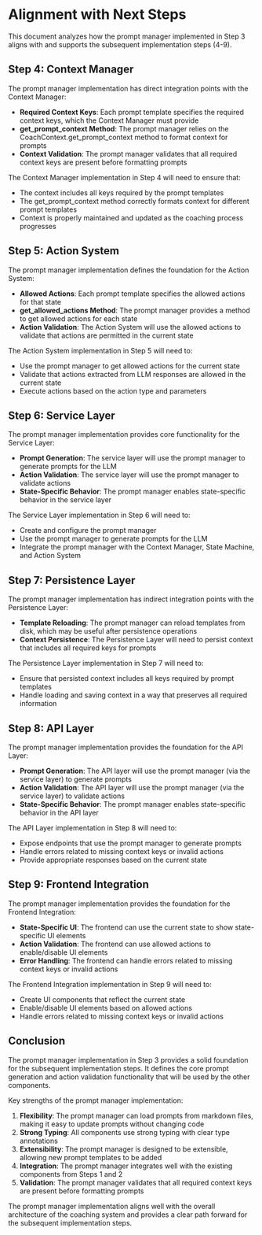 # Alignment with Next Steps

This document analyzes how the prompt manager implemented in Step 3 aligns with and supports the subsequent implementation steps (4-9).

## Step 4: Context Manager

The prompt manager implementation has direct integration points with the Context Manager:

- **Required Context Keys**: Each prompt template specifies the required context keys, which the Context Manager must provide
- **get_prompt_context Method**: The prompt manager relies on the CoachContext.get_prompt_context method to format context for prompts
- **Context Validation**: The prompt manager validates that all required context keys are present before formatting prompts

The Context Manager implementation in Step 4 will need to ensure that:
- The context includes all keys required by the prompt templates
- The get_prompt_context method correctly formats context for different prompt templates
- Context is properly maintained and updated as the coaching process progresses

## Step 5: Action System

The prompt manager implementation defines the foundation for the Action System:

- **Allowed Actions**: Each prompt template specifies the allowed actions for that state
- **get_allowed_actions Method**: The prompt manager provides a method to get allowed actions for each state
- **Action Validation**: The Action System will use the allowed actions to validate that actions are permitted in the current state

The Action System implementation in Step 5 will need to:
- Use the prompt manager to get allowed actions for the current state
- Validate that actions extracted from LLM responses are allowed in the current state
- Execute actions based on the action type and parameters

## Step 6: Service Layer

The prompt manager implementation provides core functionality for the Service Layer:

- **Prompt Generation**: The service layer will use the prompt manager to generate prompts for the LLM
- **Action Validation**: The service layer will use the prompt manager to validate actions
- **State-Specific Behavior**: The prompt manager enables state-specific behavior in the service layer

The Service Layer implementation in Step 6 will need to:
- Create and configure the prompt manager
- Use the prompt manager to generate prompts for the LLM
- Integrate the prompt manager with the Context Manager, State Machine, and Action System

## Step 7: Persistence Layer

The prompt manager implementation has indirect integration points with the Persistence Layer:

- **Template Reloading**: The prompt manager can reload templates from disk, which may be useful after persistence operations
- **Context Persistence**: The Persistence Layer will need to persist context that includes all required keys for prompts

The Persistence Layer implementation in Step 7 will need to:
- Ensure that persisted context includes all keys required by prompt templates
- Handle loading and saving context in a way that preserves all required information

## Step 8: API Layer

The prompt manager implementation provides the foundation for the API Layer:

- **Prompt Generation**: The API layer will use the prompt manager (via the service layer) to generate prompts
- **Action Validation**: The API layer will use the prompt manager (via the service layer) to validate actions
- **State-Specific Behavior**: The prompt manager enables state-specific behavior in the API layer

The API Layer implementation in Step 8 will need to:
- Expose endpoints that use the prompt manager to generate prompts
- Handle errors related to missing context keys or invalid actions
- Provide appropriate responses based on the current state

## Step 9: Frontend Integration

The prompt manager implementation provides the foundation for the Frontend Integration:

- **State-Specific UI**: The frontend can use the current state to show state-specific UI elements
- **Action Validation**: The frontend can use allowed actions to enable/disable UI elements
- **Error Handling**: The frontend can handle errors related to missing context keys or invalid actions

The Frontend Integration implementation in Step 9 will need to:
- Create UI components that reflect the current state
- Enable/disable UI elements based on allowed actions
- Handle errors related to missing context keys or invalid actions

## Conclusion

The prompt manager implementation in Step 3 provides a solid foundation for the subsequent implementation steps. It defines the core prompt generation and action validation functionality that will be used by the other components.

Key strengths of the prompt manager implementation:

1. **Flexibility**: The prompt manager can load prompts from markdown files, making it easy to update prompts without changing code
2. **Strong Typing**: All components use strong typing with clear type annotations
3. **Extensibility**: The prompt manager is designed to be extensible, allowing new prompt templates to be added
4. **Integration**: The prompt manager integrates well with the existing components from Steps 1 and 2
5. **Validation**: The prompt manager validates that all required context keys are present before formatting prompts

The prompt manager implementation aligns well with the overall architecture of the coaching system and provides a clear path forward for the subsequent implementation steps.
